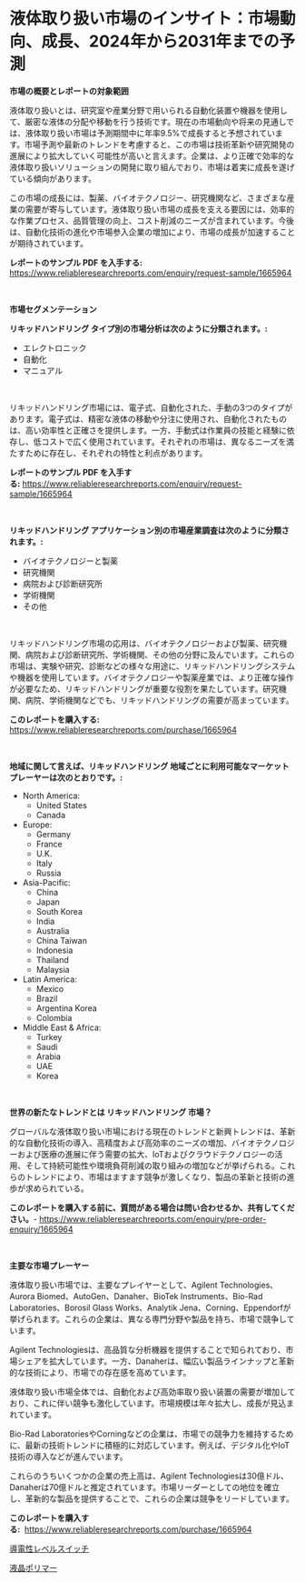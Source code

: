 <p><h1>液体取り扱い市場のインサイト：市場動向、成長、2024年から2031年までの予測</h1></p><p><strong>市場の概要とレポートの対象範囲</strong></p>
<p><p>液体取り扱いとは、研究室や産業分野で用いられる自動化装置や機器を使用して、厳密な液体の分配や移動を行う技術です。現在の市場動向や将来の見通しでは、液体取り扱い市場は予測期間中に年率9.5%で成長すると予想されています。市場予測や最新のトレンドを考慮すると、この市場は技術革新や研究開発の進展により拡大していく可能性が高いと言えます。企業は、より正確で効率的な液体取り扱いソリューションの開発に取り組んでおり、市場は着実に成長を遂げている傾向があります。</p><p>この市場の成長には、製薬、バイオテクノロジー、研究機関など、さまざまな産業の需要が寄与しています。液体取り扱い市場の成長を支える要因には、効率的な作業プロセス、品質管理の向上、コスト削減のニーズが含まれています。今後は、自動化技術の進化や市場参入企業の増加により、市場の成長が加速することが期待されています。</p></p>
<p><strong>レポートのサンプル PDF を入手する:</strong> <a href="https://www.reliableresearchreports.com/enquiry/request-sample/1665964">https://www.reliableresearchreports.com/enquiry/request-sample/1665964</a></p>
<p>&nbsp;</p>
<p><strong>市場セグメンテーション</strong></p>
<p><strong>リキッドハンドリング タイプ別の市場分析は次のように分類されます。:</strong></p>
<p><ul><li>エレクトロニック</li><li>自動化</li><li>マニュアル</li></ul></p>
<p>&nbsp;</p>
<p><p>リキッドハンドリング市場には、電子式、自動化された、手動の3つのタイプがあります。電子式は、精密な液体の移動や分注に使用され、自動化されたものは、高い効率性と正確さを提供します。一方、手動式は作業員の技能と経験に依存し、低コストで広く使用されています。それぞれの市場は、異なるニーズを満たすために存在し、それぞれの特性と利点があります。</p></p>
<p><strong>レポートのサンプル PDF を入手する:</strong>&nbsp;<a href="https://www.reliableresearchreports.com/enquiry/request-sample/1665964">https://www.reliableresearchreports.com/enquiry/request-sample/1665964</a></p>
<p>&nbsp;</p>
<p><strong> リキッドハンドリング アプリケーション別の市場産業調査は次のように分類されます。:</strong></p>
<p><ul><li>バイオテクノロジーと製薬</li><li>研究機関</li><li>病院および診断研究所</li><li>学術機関</li><li>その他</li></ul></p>
<p>&nbsp;</p>
<p><p>リキッドハンドリング市場の応用は、バイオテクノロジーおよび製薬、研究機関、病院および診断研究所、学術機関、その他の分野に及んでいます。これらの市場は、実験や研究、診断などの様々な用途に、リキッドハンドリングシステムや機器を使用しています。バイオテクノロジーや製薬産業では、より正確な操作が必要なため、リキッドハンドリングが重要な役割を果たしています。研究機関、病院、学術機関などでも、リキッドハンドリングの需要が高まっています。</p></p>
<p><strong>このレポートを購入する:</strong>&nbsp; <a href="https://www.reliableresearchreports.com/purchase/1665964">https://www.reliableresearchreports.com/purchase/1665964</a></p>
<p>&nbsp;</p>
<p><strong>地域に関して言えば、リキッドハンドリング 地域ごとに利用可能なマーケットプレーヤーは次のとおりです。:</strong></p>
<p><ul>
    <li>
        North America:
        <ul>
            <li>United States</li>
            <li>Canada</li>
        </ul>
    </li>
    <li>
        Europe:
        <ul>
            <li>Germany</li>
            <li>France</li>
            <li>U.K.</li>
            <li>Italy</li>
            <li>Russia</li>
        </ul>
    </li>
    <li>
        Asia-Pacific:
        <ul>
            <li>China</li>
            <li>Japan</li>
            <li>South Korea</li>
            <li>India</li>
            <li>Australia</li>
            <li>China Taiwan</li>
            <li>Indonesia</li>
            <li>Thailand</li>
            <li>Malaysia</li>
        </ul>
    </li>
    <li>
        Latin America:
        <ul>
            <li>Mexico</li>
            <li>Brazil</li>
            <li>Argentina Korea</li>
            <li>Colombia</li>
        </ul>
    </li>
    <li>
        Middle East & Africa:
        <ul>
            <li>Turkey</li>
            <li>Saudi</li>
            <li>Arabia</li>
            <li>UAE</li>
            <li>Korea</li>
        </ul>
    </li>
    </ul></p>
<p>&nbsp;</p>
<p><strong>世界の新たなトレンドとは リキッドハンドリング 市場？</strong></p>
<p><p>グローバルな液体取り扱い市場における現在のトレンドと新興トレンドは、革新的な自動化技術の導入、高精度および高効率のニーズの増加、バイオテクノロジーおよび医療の進展に伴う需要の拡大、IoTおよびクラウドテクノロジーの活用、そして持続可能性や環境負荷削減の取り組みの増加などが挙げられる。これらのトレンドにより、市場はますます競争が激しくなり、製品の革新と技術の進歩が求められている。</p></p>
<p><strong>このレポートを購入する前に、質問がある場合は問い合わせるか、共有してください。</strong>- <a href="https://www.reliableresearchreports.com/enquiry/pre-order-enquiry/1665964">https://www.reliableresearchreports.com/enquiry/pre-order-enquiry/1665964</a></p>
<p>&nbsp;</p>
<p><strong>主要な市場プレーヤー</strong></p>
<p><p>液体取り扱い市場では、主要なプレイヤーとして、Agilent Technologies、Aurora Biomed、AutoGen、Danaher、BioTek Instruments、Bio-Rad Laboratories、Borosil Glass Works、Analytik Jena、Corning、Eppendorfが挙げられます。これらの企業は、異なる専門分野や製品を持ち、市場で競争しています。</p><p>Agilent Technologiesは、高品質な分析機器を提供することで知られており、市場シェアを拡大しています。一方、Danaherは、幅広い製品ラインナップと革新的な技術により、市場での存在感を高めています。</p><p>液体取り扱い市場全体では、自動化および高効率取り扱い装置の需要が増加しており、これに伴い競争も激化しています。市場規模は年々拡大し、成長が見込まれています。</p><p>Bio-Rad LaboratoriesやCorningなどの企業は、市場での競争力を維持するために、最新の技術トレンドに積極的に対応しています。例えば、デジタル化やIoT技術の導入などが進んでいます。</p><p>これらのうちいくつかの企業の売上高は、Agilent Technologiesは30億ドル、Danaherは70億ドルと推定されています。市場リーダーとしての地位を確立し、革新的な製品を提供することで、これらの企業は競争をリードしています。</p></p>
<p><strong>このレポートを購入する:</strong>&nbsp;&nbsp;<a href="https://www.reliableresearchreports.com/purchase/1665964">https://www.reliableresearchreports.com/purchase/1665964</a></p>
<p><p><a href="https://medium.com/@luckeycorbin/%E5%B0%8E%E9%9B%BB%E6%80%A7%E3%83%AC%E3%83%99%E3%83%AB%E3%82%B9%E3%82%A4%E3%83%83%E3%83%81%E5%B8%82%E5%A0%B4%E5%88%86%E6%9E%90-cagr-%E5%B8%82%E5%A0%B4%E3%82%BB%E3%82%B0%E3%83%A1%E3%83%B3%E3%83%86%E3%83%BC%E3%82%B7%E3%83%A7%E3%83%B3-%E3%81%8A%E3%82%88%E3%81%B3%E3%82%B0%E3%83%AD%E3%83%BC%E3%83%90%E3%83%AB%E7%94%A3%E6%A5%AD%E6%A6%82%E8%A6%81-3b0422584474">導電性レベルスイッチ</a></p><p><a href="https://github.com/SarahFahey88/Market-Research-Report-List-1/blob/main/851273815037.md">液晶ポリマー</a></p></p>